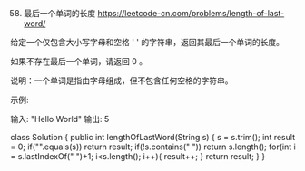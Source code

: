 
58. 最后一个单词的长度 https://leetcode-cn.com/problems/length-of-last-word/

给定一个仅包含大小写字母和空格 ' ' 的字符串，返回其最后一个单词的长度。

如果不存在最后一个单词，请返回 0 。

说明：一个单词是指由字母组成，但不包含任何空格的字符串。

示例:

输入: "Hello World"
输出: 5


class Solution {
    public int lengthOfLastWord(String s) {
        s = s.trim();
        int result = 0;
        if("".equals(s)) return result;
        if(!s.contains(" ")) return s.length();
        for(int i = s.lastIndexOf(" ")+1; i<s.length(); i++){
            result++;
        }
        return result;
    }
}
